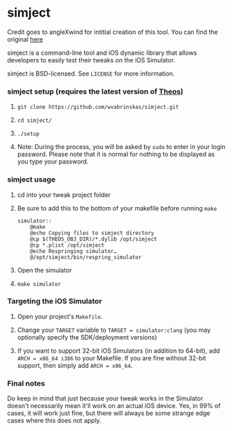 # simject

Credit goes to angleXwind for intitial creation of this tool. You can find the original [here](https://github.com/angelXwind/simject.git)

simject is a command-line tool and iOS dynamic library that allows developers to easily test their tweaks on the iOS Simulator.

simject is BSD-licensed. See `LICENSE` for more information.

### simject setup (requires the latest version of [Theos](https://github.com/theos/theos))

1. `git clone https://github.com/wvabrinskas/simject.git`

1. `cd simject/`

1. `./setup`

1. Note: During the process, you will be asked by `sudo` to enter in your login password. Please note that it is normal for nothing to be displayed as you type your password.

### simject usage

1. cd into your tweak project folder

1. Be sure to add this to the bottom of your makefile before running `make`

	```
	simulator::
		@make
		@echo Copying files to simject directory
		@cp $(THEOS_OBJ_DIR)/*.dylib /opt/simject
		@cp *.plist /opt/simject
		@echo Respringing simulator…
		@/opt/simject/bin/respring_simulator
	```
1. Open the simulator

1. `make simulator`

### Targeting the iOS Simulator

1. Open your project's `Makefile`.

1. Change your `TARGET` variable to `TARGET = simulator:clang` (you may optionally specify the SDK/deployment versions)

1. If you want to support 32-bit iOS Simulators (in addition to 64-bit), add `ARCH = x86_64 i386` to your Makefile. If you are fine without 32-bit support, then simply add `ARCH = x86_64`.

### Final notes

Do keep in mind that just because your tweak works in the Simulator doesn't necessarily mean it'll work on an actual iOS device. Yes, in 99% of cases, it will work just fine, but there will always be some strange edge cases where this does not apply.
